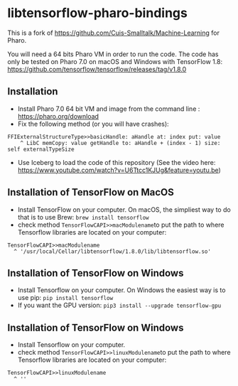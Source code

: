 # libtensorflow-pharo-bindings

This is a fork of https://github.com/Cuis-Smalltalk/Machine-Learning for Pharo.

You will need a 64 bits Pharo VM in order to run the code. The code has only be tested on Pharo 7.0 on macOS and Windows with TensorFlow 1.8: https://github.com/tensorflow/tensorflow/releases/tag/v1.8.0

## Installation

- Install Pharo 7.0 64 bit VM and image from the command line : https://pharo.org/download
- Fix the following method (or you will have crashes):
```Smalltalk
FFIExternalStructureType>>basicHandle: aHandle at: index put: value
	^ LibC memCopy: value getHandle to: aHandle + (index - 1) size: self externalTypeSize
  ```
- Use Iceberg to load the code of this repository (See the video here: https://www.youtube.com/watch?v=U6Ttcc1KJUg&feature=youtu.be)

## Installation of TensorFlow on MacOS
- Install TensorFlow on your computer. On macOS, the simpliest way to do that is to use Brew:
```brew install tensorflow```
- check method ```TensorFlowCAPI>>macModulename```to put the path to where Tensorflow libraries are located on your computer:
```Smalltalk
TensorFlowCAPI>>macModulename
  ^ '/usr/local/Cellar/libtensorflow/1.8.0/lib/libtensorflow.so'
  ```
## Installation of TensorFlow on Windows
- Install Tensorflow on your computer. On Windows the easiest way is to use pip:
```pip install tensorflow```
- If you want the GPU version:
```pip3 install --upgrade tensorflow-gpu```

## Installation of TensorFlow on Windows
- Install Tensorflow on your computer.
- check method ```TensorFlowCAPI>>linuxModulename```to put the path to where Tensorflow libraries are located on your computer:
```Smalltalk
TensorFlowCAPI>>linuxModulename
  ^ ''
  ```
